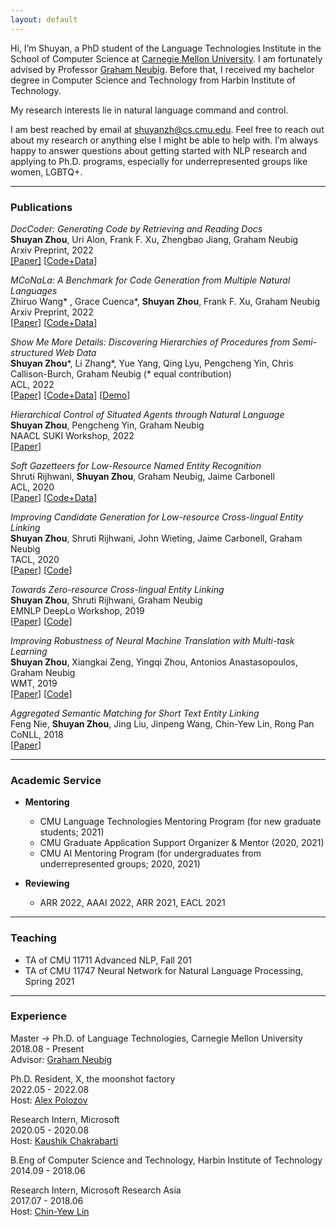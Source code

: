 ```yaml
---
layout: default
---
```


<!-- ## About Me -->
<a id="about-me"></a>
Hi, I’m Shuyan, a PhD student of the Language Technologies Institute in the School of Computer Science at [Carnegie Mellon University](https://www.cmu.edu). I am fortunately advised by Professor [Graham Neubig](http://phontron.com). Before that, I received my bachelor degree in Computer Science and Technology from Harbin Institute of Technology.

My research interests lie in natural language command and control.

I am best reached by email at [shuyanzh@cs.cmu.edu](mailto:shuyanzh@cs.cmu.edu). Feel free to reach out about my research or anything else I might be able to help with. I’m always happy to answer questions about getting started with NLP research and applying to Ph.D. programs, especially for underrepresented groups like women, LGBTQ+.

<!-- <span style="font-size:0.85em">**I'm on the job market!** Please [send me an email](mailto:srijhwan@cs.cmu.edu) if you think I'd be a good fit for your industry research group. My CV can be found [here](/ShrutiRijhwani_CV.pdf).</span> -->

------------

### Publications
*DocCoder: Generating Code by Retrieving and Reading Docs* \
**Shuyan Zhou**, Uri Alon, Frank F. Xu, Zhengbao Jiang, Graham Neubig \
Arxiv Preprint, 2022 \
[[Paper]](https://arxiv.org/pdf/2207.05987.pdf) [[Code+Data](https://github.com/shuyanzhou/doccoder)]

*MCoNaLa: A Benchmark for Code Generation from Multiple Natural Languages*\
Zhiruo Wang\* , Grace Cuenca\*, **Shuyan Zhou**, Frank F. Xu, Graham Neubig \
Arxiv Preprint, 2022 \
[[Paper](https://arxiv.org/pdf/2203.08388.pdf)] [[Code+Data](https://github.com/zorazrw/multilingual-conala)]

*Show Me More Details: Discovering Hierarchies of Procedures from Semi-structured Web Data*\
**Shuyan Zhou**\*, Li Zhang\*, Yue Yang, Qing Lyu, Pengcheng Yin, Chris Callison-Burch, Graham Neubig (* equal contribution)\
ACL, 2022 \
[[Paper](https://arxiv.org/pdf/2203.07264.pdf)] [[Code+Data](https://github.com/shuyanzhou/wikihow_hierarchy)] [[Demo](https://wikihow-hierarchy.github.io)]


*Hierarchical Control of Situated Agents through Natural Language*\
**Shuyan Zhou**, Pengcheng Yin, Graham Neubig \
NAACL SUKI Workshop, 2022\
[[Paper](https://arxiv.org/pdf/2109.08214.pdf)]

*Soft Gazetteers for Low-Resource Named Entity Recognition*\
Shruti Rijhwani, **Shuyan Zhou**, Graham Neubig, Jaime Carbonell \
ACL, 2020\
[[Paper](https://aclanthology.org/2020.acl-main.722.pdf)] [[Code+Data](https://github.com/shrutirij/soft-gazetteers)]


*Improving Candidate Generation for Low-resource Cross-lingual Entity Linking*\
**Shuyan Zhou**, Shruti Rijhwani, John Wieting, Jaime Carbonell, Graham Neubig \
TACL, 2020\
[[Paper](https://aclanthology.org/2020.tacl-1.8.pdf)] [[Code](https://github.com/shuyanzhou/pbel_plus)]


*Towards Zero-resource Cross-lingual Entity Linking*\
**Shuyan Zhou**, Shruti Rijhwani, Graham Neubig \
EMNLP DeepLo Workshop, 2019\
[[Paper](https://aclanthology.org/D19-61.pdf#page=257)] [[Code](https://github.com/shuyanzhou/burn_xel)]

*Improving Robustness of Neural Machine Translation with Multi-task Learning*\
**Shuyan Zhou**, Xiangkai Zeng, Yingqi Zhou, Antonios Anastasopoulos, Graham Neubig \
WMT, 2019\
[[Paper](https://aclanthology.org/W19-5368.pdf)] [[Code](https://github.com/shuyanzhou/multitask_transformer)]

*Aggregated Semantic Matching for Short Text Entity Linking*\
Feng Nie, **Shuyan Zhou**, Jing Liu, Jinpeng Wang, Chin-Yew Lin, Rong Pan \
CoNLL, 2018\
[[Paper](https://aclanthology.org/K18-1046.pdf)]

------------

### Academic Service

* **Mentoring**
  * CMU Language Technologies Mentoring Program (for new graduate students; 2021)
  * CMU Graduate Application Support Organizer & Mentor (2020, 2021)
  * CMU AI Mentoring Program (for undergraduates from underrepresented groups; 2020, 2021)

* **Reviewing**
  * ARR 2022, AAAI 2022, ARR 2021, EACL 2021

------------

### Teaching
* TA of CMU 11711 Advanced NLP, Fall 201
* TA of CMU 11747 Neural Network for Natural Language Processing, Spring 2021

------------

### Experience
Master → Ph.D. of Language Technologies, Carnegie Mellon University \
2018.08 - Present \
Advisor: [Graham Neubig](http://phontron.com)

Ph.D. Resident, X, the moonshot factory \
2022.05 - 2022.08 \
Host: [Alex Polozov](https://alexpolozov.com/)

Research Intern, Microsoft \
2020.05 - 2020.08 \
Host: [Kaushik Chakrabarti](https://www.microsoft.com/en-us/research/people/kaushik/) 

B.Eng of Computer Science and Technology, Harbin Institute of Technology \
2014.09 - 2018.06 

Research Intern, Microsoft Research Asia \
2017.07 - 2018.06 \
Host: [Chin-Yew Lin](https://www.microsoft.com/en-us/research/people/cyl/)
